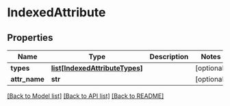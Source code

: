 # IndexedAttribute

## Properties

| Name          | Type                                                        | Description | Notes      |
| ------------- | ----------------------------------------------------------- | ----------- | ---------- |
| **types**     | [**list[IndexedAttributeTypes]**](IndexedAttributeTypes.md) |             | [optional] |
| **attr_name** | **str**                                                     |             | [optional] |

[[Back to Model list]](../README.md#documentation-for-models)
[[Back to API list]](../README.md#documentation-for-api-endpoints)
[[Back to README]](../README.md)
